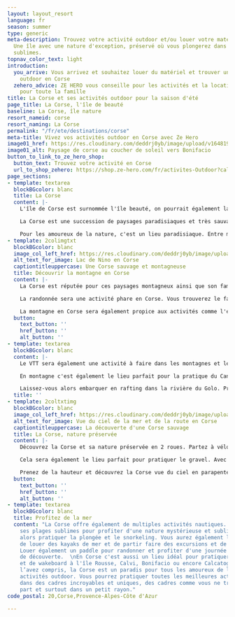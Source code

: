 ```yaml
---
layout: layout_resort
language: fr
season: summer
type: generic
meta-description: Trouvez votre activité outdoor et/ou louer votre matériel en Corse.
  Une île avec une nature d'exception, préservé où vous plongerez dans des paysages
  sublimes.
topnav_color_text: light
introduction:
  you_arrive: Vous arrivez et souhaitez louer du matériel et trouver une activité
    outdoor en Corse
  zehero_advice: ZE HERO vous conseille pour les activités et la location des équipements
    pour toute la famille
title: La Corse et ses activités outdoor pour la saison d'été
page_title: La Corse, l'île de beauté
baseline: La Corse, île nature
resort_nameid: corse
resort_naming: La Corse
permalink: "/fr/ete/destinations/corse"
meta-title: Vivez vos activités outdoor en Corse avec Ze Hero
image01_href: https://res.cloudinary.com/deddrj0yb/image/upload/v1648197029/website/resorts/Corse/maeva-satena-_sawgTSIHs4-unsplash.jpg
image01_alt: Paysage de corse au coucher de soleil vers Bonifacio
button_to_link_to_ze_hero_shop:
  button_text: Trouvez votre activité en Corse
  url_to_shop_zehero: https://shop.ze-hero.com/fr/activites-Outdoor?calessonstype=all&catypegenderlistsummer=all&calessonsactivitytype=all&start-date=
page_sections:
- template: textarea
  blockBGcolor: blanc
  title: La Corse
  content: |-
    L'île de Corse est surnommée l'île beauté, on pourrait également la voir comme la montagne dans la mer. Cette petite île est un paradis naturel, aux décors uniques. Entre ses montagnes aux pics saillants et rocailleux, ses lacs et ses rivières ainsi que ses plaines et plages paradisiaques.

    La Corse est une succession de paysages paradisiaques et très sauvages en gardant une nature très préservée. Le Monte Cinto est un sommet culmine à 27100 mètres avec également le GR20 mondialement connu. Les paysages corses sont aussi façonnés par les rivières, les fleuves, les lacs. La Corse est composée aussi de plusieurs réserves naturelles d'un parc marin international. On y trouve un panel de paysage très divers et d'une richesse incroyable dans ce petit lieu qu'est la Corse.

    Pour les amoureux de la nature, c'est un lieu paradisiaque. Entre mer et montagne, plages paradisiaques et petite criques, lacs et rivières, la Corse fera le bonheur de tous.
- template: 2colimgtxt
  blockBGcolor: blanc
  image_col_left_href: https://res.cloudinary.com/deddrj0yb/image/upload/v1648197032/website/resorts/Corse/arnaud-schildknecht-46ca2KWLauM-unsplash.jpg
  alt_text_for_image: Lac de Nino en Corse
  captiontitleuppercase: Une Corse sauvage et montagneuse
  title: Découvrir la montagne en Corse
  content: |-
    La Corse est réputée pour ces paysages montagneux ainsi que son fameux GR 20 et ces nombreux sommets à plus de 2000m d'altitude. Tous les amoureux des espaces sauvages et préservé auront un choix incroyable d'activité outdoor en Corse.

    La randonnée sera une activité phare en Corse. Vous trouverez le fameux GR 20 qui est une randonnée magnifique mais également très sportive avec des passages techniques. Vous pourrez fouler 1 500km de sentiers à la découverte d'une faune et d'une flore unique en Corse. Partez découvrir les fameuses Aiguilles de Bavella, plongez dans la vallée de la Restonica avec ses piscines naturelles. Vous découvrirez en randonnant des joyaux naturels. Partez accompagner d'un guide de moyenne montagne afin de vous laisser guider sur les plus chemins montagneux avec toutes les connaissances et les secrets de ces lieux.

    La montagne en Corse sera également propice aux activités comme l'escalade. Elle offre un terrain de jeu incroyable pour tous les amateurs de grimpe. Vous trouverez des spots comme la Balagne prêt de la mer ou dans la vallée de la Restonica. Les lieux mythiques seront aussi vers les aiguilles de Bavella ainsi que Punta. Vous trouverez également, pour les personnes plus novices en escalade, de superbe Via-Ferrata.
  button:
    text_button: ''
    href_button: ''
    alt_button: ''
- template: textarea
  blockBGcolor: blanc
  content: |-
    Le VTT sera également une activité à faire dans les montagnes et les autres lieux nature de Corse. Que ce soit en VTT classique, en VTT électrique, vous trouverez de nombreux sentiers tel que la GT20 qui vous permet de traverser la Corse à Vélo. Vous pourrez vous aventurer vers le Niolu ou le plateau de Cuscione pour les plus sportifs. Le VTT sera également pratiqué au bord de mer. Vous pourrez alors varier les plaisirs et les lieux afin de découvrir un panel de paysage. Plusieurs organismes de séjour, de randonnée à la journée vous proposeront des sorties en groupe encadré en Corse. Vous trouverez également des moniteurs indépendants.

    En montagne c'est également le lieu parfait pour la pratique du Canyoning et Corse c'est le paradis. Le terrain de jeu en Corse est incroyable et ses canyons sont également très réputés. Vous pourrez alors le pratiquer dans le massif de Bavella, les canyons de la Vacca, de la Purcaraccia, de Piscia di Gallo, de la Richiusa et de Tavignano. Que ce soit pour de la marche aquatique, pour vous initier au canyoning ou pour les plus sportifs à la recherche de sensation forte, vous trouverez votre bonheur. De plus, les canyons de Corse sont vous feront découvrir des paysages sublimes.

    Laissez-vous alors embarquer en rafting dans la rivière du Golo. Profitez d'un moment de partage, de sensation forte et de découverte en groupe pour une expérience unique. Vous pourrez également en pratiquer dans les gorges de Tavignano.
  title: ''
- template: 2coltxtimg
  blockBGcolor: blanc
  image_col_left_href: https://res.cloudinary.com/deddrj0yb/image/upload/v1648205164/website/resorts/Corse/gontran-isnard-aTGu56zPu-w-unsplash.jpg
  alt_text_for_image: Vue du ciel de la mer et de la route en Corse
  captiontitleuppercase: La découverte d'une Corse sauvage
  title: La Corse, nature préservée
  content: |-
    Découvrez la Corse et sa nature préservée en 2 roues. Partez à vélo de route en naviguant sur les plus belles routes de Corse, vous pourrez la traverser ou même effectuer le tour de Corse à vélo.

    Cela sera également le lieu parfait pour pratiquer le gravel. Avec Gravel’up, partez plusieurs jours à travers la Corse en gravel en variant les terrains et les routes. Entre bitume et sentiers, vous pourrez avoir le choix de 3 expériences inédites pour découvrir la Corse. Vous pourrez parcourir la Corse en étoiles en restant au même camp de base basé dans la région de Sartène. Vous pourrez réaliser une boucle entre mer et montagne dans toute la partie sud de Corse pour 6 jours de magie. Pour les plus sportifs, vous pourrez alors traverser la corse en gravel.

    Prenez de la hauteur et découvrez la Corse vue du ciel en parapente. Quoi de mieux que de vivre son baptême dans les airs avec les paysages corse devant vous. Montagnes, mer et lacs, des couleurs intenses, des paysages sauvages pour un moment unique dans les airs. Les paysages seront alors impressionnants vu du ciel.
  button:
    text_button: ''
    href_button: ''
    alt_button: ''
- template: textarea
  blockBGcolor: blanc
  title: Profitez de la mer
  content: "La Corse offre également de multiples activités nautiques. Plongez dans
    ses plages sublimes pour profiter d'une nature mystérieuse et sublime. Vous pourrez
    alors pratiquer la plongée et le snorkeling. Vous aurez également la possibilité
    de louer des kayaks de mer et de partir faire des excursions et de belles randonner.
    Louer également un paddle pour randonner et profiter d'une journée sportive et
    de découverte.  \nEn Corse c'est aussi un lieu idéal pour pratiquer le kitesurf
    et de wakeboard à l'île Rousse, Calvi, Bonifacio ou encore Calcatoggio.\n\nVous
    l’avez compris, la Corse est un paradis pour tous les amoureux de la nature, des
    activités outdoor. Vous pourrez pratiquer toutes les meilleures activités outdoor
    dans des cadres incroyables et uniques, des cadres comme vous ne trouverez nulle
    part et surtout dans un petit rayon."
code_postal: 20,Corse,Provence-Alpes-Côte d'Azur

---
```

